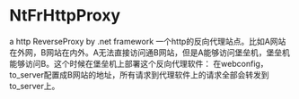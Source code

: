 # NtFrHttpProxy
a http ReverseProxy by .net framework 
一个http的反向代理站点。比如A网站在外网，B网站在内外。A无法直接访问通B网站，但是A能够访问堡垒机，堡垒机能够访问B。这个时候在堡垒机上部署这个反向代理软件：
在webconfig，to_server配置成B网站的地址，所有请求到代理软件上的请求全部会转发到to_server上。
